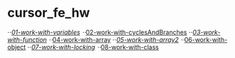 # cursor_fe_hw
⋅⋅*[01-work-with-variables](https://vasylykserhii.github.io/cursor_fe_hw/01-work-with-variables/)
⋅⋅*[02-work-with-сyclesAndBranches](https://vasylykserhii.github.io/cursor_fe_hw/02-work-with-сyclesAndBranches/)
⋅⋅*[03-work-with-function](https://vasylykserhii.github.io/cursor_fe_hw/03-work-with-function/)
⋅⋅*[04-work-with-array](https://vasylykserhii.github.io/cursor_fe_hw/04-work-with-array/)
⋅⋅*[05-work-with-array2](https://vasylykserhii.github.io/cursor_fe_hw/05-work-with-array2/)
⋅⋅*[06-work-with-object](https://vasylykserhii.github.io/cursor_fe_hw/06-work-with-object/)
⋅⋅*[07-work-with-locking](https://vasylykserhii.github.io/cursor_fe_hw/07-work-with-locking/)
⋅⋅*[08-work-with-class](https://vasylykserhii.github.io/cursor_fe_hw/08-work-with-class/)
